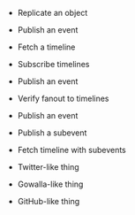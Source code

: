 - Replicate an object
- Publish an event
- Fetch a timeline

- Subscribe timelines
- Publish an event
- Verify fanout to timelines

- Publish an event
- Publish a subevent
- Fetch timeline with subevents

- Twitter-like thing
- Gowalla-like thing
- GitHub-like thing
 
